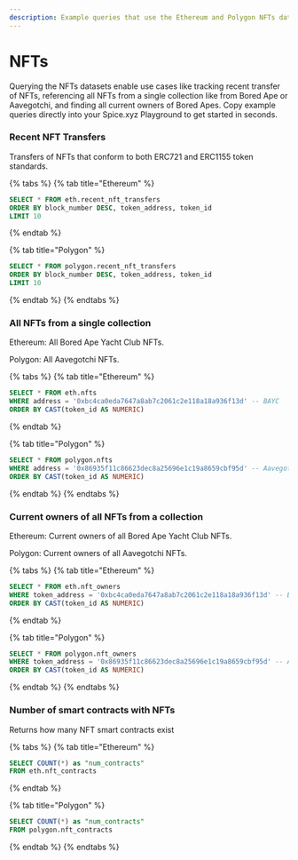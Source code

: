 ```yaml
---
description: Example queries that use the Ethereum and Polygon NFTs datasets
---
```


# NFTs

Querying the NFTs datasets enable use cases like tracking recent transfer of NFTs, referencing all NFTs from a single collection like from Bored Ape or Aavegotchi, and finding all current owners of Bored Apes. Copy example queries directly into your Spice.xyz Playground to get started in seconds.&#x20;

### Recent NFT Transfers

Transfers of NFTs that conform to both ERC721 and ERC1155 token standards.

{% tabs %}
{% tab title="Ethereum" %}
```sql
SELECT * FROM eth.recent_nft_transfers
ORDER BY block_number DESC, token_address, token_id
LIMIT 10
```
{% endtab %}

{% tab title="Polygon" %}
```sql
SELECT * FROM polygon.recent_nft_transfers
ORDER BY block_number DESC, token_address, token_id
LIMIT 10
```
{% endtab %}
{% endtabs %}

### All NFTs from a single collection

Ethereum: All Bored Ape Yacht Club NFTs.

Polygon: All Aavegotchi NFTs.

{% tabs %}
{% tab title="Ethereum" %}
```sql
SELECT * FROM eth.nfts
WHERE address = '0xbc4ca0eda7647a8ab7c2061c2e118a18a936f13d' -- BAYC
ORDER BY CAST(token_id AS NUMERIC)
```
{% endtab %}

{% tab title="Polygon" %}
```sql
SELECT * FROM polygon.nfts
WHERE address = '0x86935f11c86623dec8a25696e1c19a8659cbf95d' -- Aavegotchi
ORDER BY CAST(token_id AS NUMERIC)
```
{% endtab %}
{% endtabs %}

### Current owners of all NFTs from a collection

Ethereum: Current owners of all Bored Ape Yacht Club NFTs.

Polygon: Current owners of all Aavegotchi NFTs.

{% tabs %}
{% tab title="Ethereum" %}
```sql
SELECT * FROM eth.nft_owners
WHERE token_address = '0xbc4ca0eda7647a8ab7c2061c2e118a18a936f13d' -- BAYC
ORDER BY CAST(token_id AS NUMERIC)
```
{% endtab %}

{% tab title="Polygon" %}
```sql
SELECT * FROM polygon.nft_owners
WHERE token_address = '0x86935f11c86623dec8a25696e1c19a8659cbf95d' -- Aavegotchi
ORDER BY CAST(token_id AS NUMERIC)
```
{% endtab %}
{% endtabs %}

### Number of smart contracts with NFTs

Returns how many NFT smart contracts exist

{% tabs %}
{% tab title="Ethereum" %}
```sql
SELECT COUNT(*) as "num_contracts"
FROM eth.nft_contracts
```
{% endtab %}

{% tab title="Polygon" %}
```sql
SELECT COUNT(*) as "num_contracts"
FROM polygon.nft_contracts
```
{% endtab %}
{% endtabs %}
